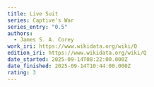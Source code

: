 ```yaml
---
title: Live Suit
series: Captive's War
series_entry: "0.5"
authors:
  - James S. A. Corey
work_iri: https://www.wikidata.org/wiki/Q
edition_iri: https://www.wikidata.org/wiki/Q
date_started: 2025-09-14T08:22:00.000Z
date_finished: 2025-09-14T10:44:00.000Z
rating: 3
---
```

